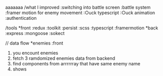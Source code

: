 aaaaaaa
/what I improved
 :switching into battle screen 
 :battle system
 :framer motion for enemy movement 
 :○uck typescript
 :○uck animation
 :authentication

/tools
 *front
  :redux :toolkit :persist :scss :typescript :framermotion
 *back
  :express :mongoose :sokect

// data flow
*enemies
 :front
 1. you encount enemies 
 2. fetch 3 ramdomized enemies data from backend
 3. find components from arrrrrray that have same enemy name 
 4. shows





